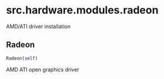 <h1 id="src.hardware.modules.radeon">src.hardware.modules.radeon</h1>

AMD/ATI driver installation
<h2 id="src.hardware.modules.radeon.Radeon">Radeon</h2>

```python
Radeon(self)
```
AMD ATI open graphics driver
